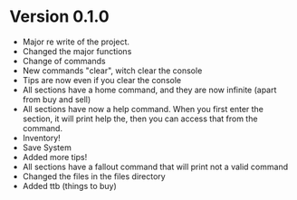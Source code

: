 # Version 0.1.0

- Major re write of the project.
- Changed the major functions
- Change of commands
- New commands "clear", witch clear the console
- Tips are now even if you clear the console
- All sections have a home command, and they are now infinite (apart from buy and sell)
- All sections have now a help command. When you first enter the section, it will print help the, then you can access that from the command.
- Inventory!
- Save System
- Added more tips!
- All sections have a fallout command that will print not a valid command
- Changed the files in the files directory
- Added ttb (things to buy)